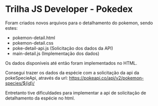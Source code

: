 # Trilha JS Developer - Pokedex

Foram criados novos arquivos para o detalhamento do pokemon, sendo estes:

- pokemon-detail.html
- pokemon-detail.css
- poke-detail-api.js (Solicitação dos dados da API)
- main-detail.js (Implementação dos dados)

Os dados disponíveis até então foram implementados no HTML. 

Consegui trazer os dados da espécie com a solicitação da api da pokeSpecieApi, através da url: https://pokeapi.co/api/v2/pokemon-species/${id}/

Entretanto tive dificuldades para implementar a api de solicitação de detalhamento da espécie no html.